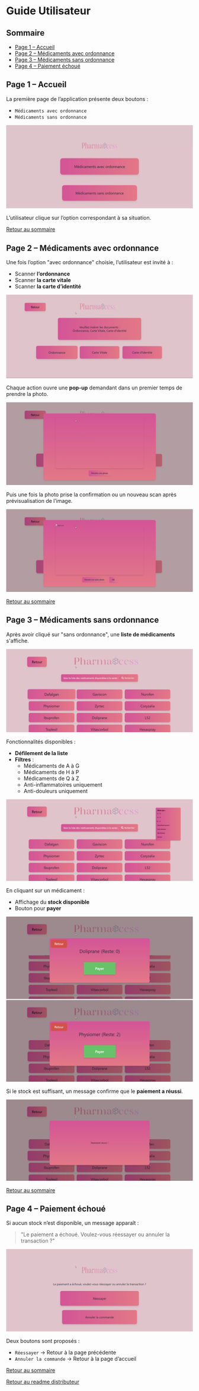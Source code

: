 
# Guide Utilisateur

## Sommaire

- [Page 1 – Accueil](#page-1--accueil)
- [Page 2 – Médicaments avec ordonnance](#page-2--médicaments-avec-ordonnance)
- [Page 3 – Médicaments sans ordonnance](#page-3--médicaments-sans-ordonnance)
- [Page 4 – Paiement échoué](#page-4--paiement-échoué)

## Page 1 – Accueil

La première page de l’application présente deux boutons :

- `Médicaments avec ordonnance`
- `Médicaments sans ordonnance`

![ImageHomePage](./images/HomePage.png)

L’utilisateur clique sur l’option correspondant à sa situation.

[Retour au sommaire](#sommaire)

## Page 2 – Médicaments avec ordonnance

Une fois l’option "avec ordonnance" choisie, l’utilisateur est invité à :

- Scanner **l’ordonnance**
- Scanner **la carte vitale**
- Scanner **la carte d’identité**

![ImageScanPage](./images/ScanPage.png)

Chaque action ouvre une **pop-up** demandant dans un premier temps de prendre la photo.

![ImageTakePicture](./images/TakePicturePopUp.png)

Puis une fois la photo prise la confirmation ou un nouveau scan après prévisualisation de l’image.

![ImageValidateTakePicture](./images/ValidatePicturePopUp.png)

[Retour au sommaire](#sommaire)

## Page 3 – Médicaments sans ordonnance

Après avoir cliqué sur "sans ordonnance", une **liste de médicaments** s'affiche.

![ImageMedecinePage](./images/MedecinePage.png)

Fonctionnalités disponibles :

- **Défilement de la liste**
- **Filtres** :
  - Médicaments de A à G
  - Médicaments de H à P
  - Médicaments de Q à Z
  - Anti-inflammatoires uniquement
  - Anti-douleurs uniquement

![ImageFilterPopUp](./images/MedecinePageWithFilter.png)

En cliquant sur un médicament :

- Affichage du **stock disponible**
- Bouton pour **payer**

![ImageByMedecine1](./images/ByMedecinePopUp-1.png)
![ImageByMedecine2](./images/ByMedecinePopUp-2.png)

Si le stock est suffisant, un message confirme que le **paiement a réussi**.

![ImageSuccesfulPayment](./images/SuccesfulTransaction.png)

[Retour au sommaire](#sommaire)

## Page 4 – Paiement échoué

Si aucun stock n’est disponible, un message apparaît :
> "Le paiement a échoué. Voulez-vous réessayer ou annuler la transaction ?"

![ImageFailedPayment](./images/FailedTransaction.png)

Deux boutons sont proposés :

- `Réessayer` → Retour à la page précédente
- `Annuler la commande` → Retour à la page d’accueil

[Retour au sommaire](#sommaire)

[Retour au readme distributeur](../Readme.md)
